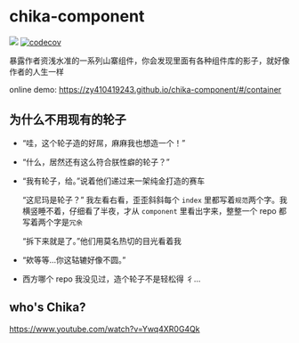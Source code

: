 # chika-component

![](https://img.shields.io/circleci/project/github/zy410419243/chika-component/master.svg)
[![codecov](https://codecov.io/gh/zy410419243/chika-component/branch/master/graph/badge.svg)](https://codecov.io/gh/zy410419243/chika-component)

暴露作者资浅水准的一系列山寨组件，你会发现里面有各种组件库的影子，就好像作者的人生一样

online demo: https://zy410419243.github.io/chika-component/#/container

## 为什么不用现有的轮子

- “哇，这个轮子造的好屌，麻麻我也想造一个！”

- “什么，居然还有这么符合朕性癖的轮子？”

- “我有轮子，给。”说着他们递过来一架纯金打造的赛车

  “这尼玛是轮子？” 我左看右看，歪歪斜斜每个 `index` 里都写着`规范`两个字。我横竖睡不着，仔细看了半夜，才从 `component` 里看出字来，整整一个 repo 都写着两个字是`冗余`

  “拆下来就是了。”他们用莫名热切的目光看着我

- “欸等等...你这轱辘好像不圆。”

- 西方哪个 repo 我没见过，造个轮子不是轻松得 彳...

## who's Chika?

https://www.youtube.com/watch?v=Ywq4XR0G4Qk
